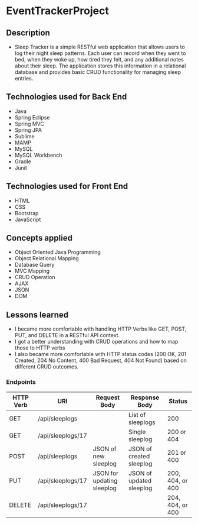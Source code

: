 # EventTrackerProject

## Description
- Sleep Tracker is a simple RESTful web application that allows users to log their night sleep patterns. Each user can record when they went to bed, when they woke up, how tired they felt, and any additional notes about their sleep. The application stores this information in a relational database and provides basic CRUD functionality for managing sleep entries.

## Technologies used for Back End
- Java
- Spring Eclipse
- Spring MVC
- Spring JPA
- Sublime
- MAMP
- MySQL
- MySQL Workbench
- Gradle
- Junit

## Technologies used for Front End
- HTML
- CSS
- Bootstrap
- JavaScript


## Concepts applied
- Object Oriented Java Programming
- Object Relational Mapping
- Database Query
- MVC Mapping
- CRUD Operation
- AJAX
- JSON
- DOM

## Lessons learned
- I became more comfortable with handling HTTP Verbs like GET, POST, PUT, and DELETE in a RESTful API context.
- I got a better understanding with CRUD operations and how to map those to HTTP verbs
- I also became more comfortable with HTTP status codes (200 OK, 201 Created, 204 No Content, 400 Bad Request, 404 Not Found) based on different CRUD outcomes.


### Endpoints

| HTTP Verb | URI                  | Request Body              | Response Body              | Status               |
|-----------|----------------------|---------------------------|----------------------------|----------------------|
| GET       | /api/sleeplogs       |                           | List of sleeplogs          | 200                  |
| GET       | /api/sleeplogs/17    |                           | Single sleeplog            | 200 or 404           |
| POST      | /api/sleeplogs       | JSON of new sleeplog      | JSON of created sleeplog   | 201 or 400           |
| PUT       | /api/sleeplogs/17    | JSON for updating sleeplog| JSON of updated sleeplog   | 200, 404, or 400     |
| DELETE    | /api/sleeplogs/17    |                           |                            | 204, 404, or 400     |
